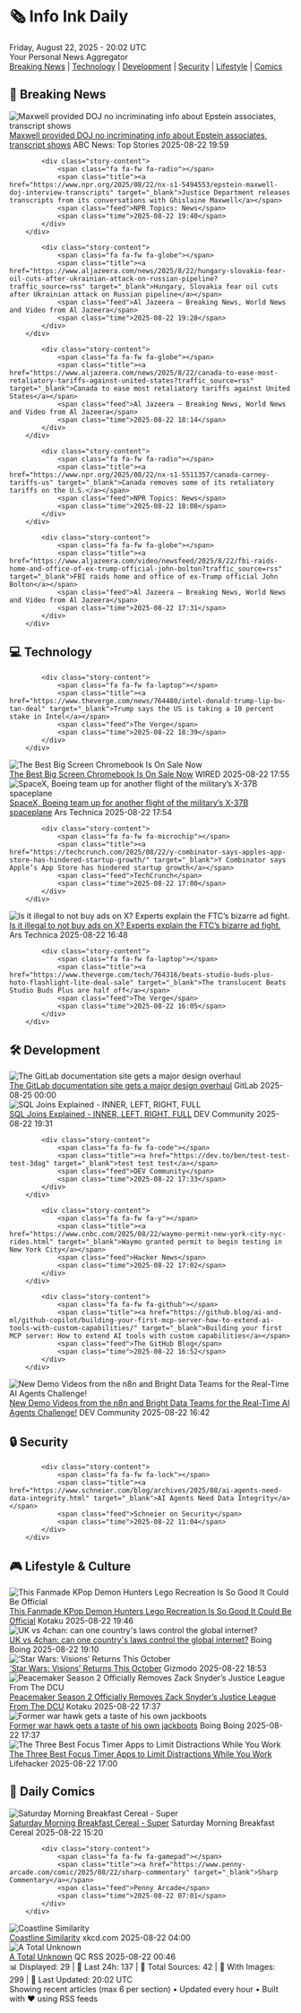 <!-- Processing 54 RSS feeds at 2025-08-22 20:01:45 UTC -->
<!-- Processing: XKCD -->
<!-- Processing: Poorly Drawn Lines -->
<!-- Processing: Garfield -->
<!-- Processing: Dilbert -->
<!-- Processing: Cyanide & Happiness -->
<!-- Processing: Questionable Content -->
<!-- Processing: Dinosaur Comics -->
<!-- Processing: CNN Top Stories -->
<!-- Processing: Al Jazeera Breaking News -->
<!-- Processing: NPR News -->
<!-- Processing: Reuters World News -->
<!-- Processing: ABC News Breaking -->
<!-- Processing: Guardian World News -->
<!-- Processing: Sky News World -->
<!-- Processing: O'Reilly Radar -->
<!-- Processing: WIRED -->
<!-- Processing: Lobsters Python -->
<!-- Processing: Dev.to -->
<!-- Processing: Phoronix Linux News -->
<!-- Processing: It's FOSS -->
<!-- Error processing https://itsfoss.com/rss/: The read operation timed out -->
<!-- Processing: OMG! Ubuntu -->
<!-- Processing: Ubuntu Blog -->
<!-- Processing: The Pragmatic Engineer -->
<!-- Processing: Kotaku -->
<!-- Processing: Boing Boing -->
<!-- Processing: Krebs on Security -->
<!-- Generated 9 new posts out of 26 feeds processed -->
<div class="newspaper-header">
    <h1 class="newspaper-title">🗞️ Info Ink Daily</h1>
    <div class="newspaper-date">Friday, August 22, 2025 - 20:02 UTC</div>
    <div class="newspaper-subtitle">Your Personal News Aggregator</div>
</div>

<div class="newspaper-nav">
    <a href="#breaking">Breaking News</a> |
    <a href="#tech">Technology</a> |
    <a href="#dev">Development</a> |
    <a href="#security">Security</a> |
    <a href="#lifestyle">Lifestyle</a> |
    <a href="#webcomics">Comics</a>
</div>

<div class="news-section breaking-news" id="breaking">
<h2 class="section-header">🚨 Breaking News</h2>
<div class="stories-container">
<div class="story">
            <img src="https://s.abcnews.com/images/US/epstein_1752533587709_hpMain_4x3t_384.jpg" alt="Maxwell provided DOJ no incriminating info about Epstein associates, transcript shows" class="story-image" loading="lazy" onerror="this.style.display='none'">
            <div class="story-content">
                <span class="fa fa-fw fa-tv"></span>
                <span class="title"><a href="https://abcnews.go.com/US/ghislaine-maxwell-provided-no-incriminating-information-meetings-deputy-ag/story?id=124894271" target="_blank">Maxwell provided DOJ no incriminating info about Epstein associates, transcript shows</a></span>
                <span class="feed">ABC News: Top Stories</span>
                <span class="time">2025-08-22 19:59</span>
            </div>
        </div>
<div class="story">
            
            <div class="story-content">
                <span class="fa fa-fw fa-radio"></span>
                <span class="title"><a href="https://www.npr.org/2025/08/22/nx-s1-5494553/epstein-maxwell-doj-interview-transcripts" target="_blank">Justice Department releases transcripts from its conversations with Ghislaine Maxwell</a></span>
                <span class="feed">NPR Topics: News</span>
                <span class="time">2025-08-22 19:40</span>
            </div>
        </div>
<div class="story">
            
            <div class="story-content">
                <span class="fa fa-fw fa-globe"></span>
                <span class="title"><a href="https://www.aljazeera.com/news/2025/8/22/hungary-slovakia-fear-oil-cuts-after-ukrainian-attack-on-russian-pipeline?traffic_source=rss" target="_blank">Hungary, Slovakia fear oil cuts after Ukrainian attack on Russian pipeline</a></span>
                <span class="feed">Al Jazeera – Breaking News, World News and Video from Al Jazeera</span>
                <span class="time">2025-08-22 19:28</span>
            </div>
        </div>
<div class="story">
            
            <div class="story-content">
                <span class="fa fa-fw fa-globe"></span>
                <span class="title"><a href="https://www.aljazeera.com/news/2025/8/22/canada-to-ease-most-retaliatory-tariffs-against-united-states?traffic_source=rss" target="_blank">Canada to ease most retaliatory tariffs against United States</a></span>
                <span class="feed">Al Jazeera – Breaking News, World News and Video from Al Jazeera</span>
                <span class="time">2025-08-22 18:14</span>
            </div>
        </div>
<div class="story">
            
            <div class="story-content">
                <span class="fa fa-fw fa-radio"></span>
                <span class="title"><a href="https://www.npr.org/2025/08/22/nx-s1-5511357/canada-carney-tariffs-us" target="_blank">Canada removes some of its retaliatory tariffs on the U.S.</a></span>
                <span class="feed">NPR Topics: News</span>
                <span class="time">2025-08-22 18:08</span>
            </div>
        </div>
<div class="story">
            
            <div class="story-content">
                <span class="fa fa-fw fa-globe"></span>
                <span class="title"><a href="https://www.aljazeera.com/video/newsfeed/2025/8/22/fbi-raids-home-and-office-of-ex-trump-official-john-bolton?traffic_source=rss" target="_blank">FBI raids home and office of ex-Trump official John Bolton</a></span>
                <span class="feed">Al Jazeera – Breaking News, World News and Video from Al Jazeera</span>
                <span class="time">2025-08-22 17:31</span>
            </div>
        </div>
</div>
</div>
<div class="news-section tech-news" id="tech">
<h2 class="section-header">💻 Technology</h2>
<div class="stories-container">
<div class="story">
            
            <div class="story-content">
                <span class="fa fa-fw fa-laptop"></span>
                <span class="title"><a href="https://www.theverge.com/news/764480/intel-donald-trump-lip-bu-tan-deal" target="_blank">Trump says the US is taking a 10 percent stake in Intel</a></span>
                <span class="feed">The Verge</span>
                <span class="time">2025-08-22 18:39</span>
            </div>
        </div>
<div class="story">
            <img src="https://media.wired.com/photos/686300b641c00b9b16cba26f/master/pass/Asus%20Chromebook%20CX15%20Luke%20Larsen.png" alt="The Best Big Screen Chromebook Is On Sale Now" class="story-image" loading="lazy" onerror="this.style.display='none'">
            <div class="story-content">
                <span class="fa fa-fw fa-bolt"></span>
                <span class="title"><a href="https://www.wired.com/story/acer-cx15-deal/" target="_blank">The Best Big Screen Chromebook Is On Sale Now</a></span>
                <span class="feed">WIRED</span>
                <span class="time">2025-08-22 17:55</span>
            </div>
        </div>
<div class="story">
            <img src="https://cdn.arstechnica.net/wp-content/uploads/2025/08/f9_otv8_launch1-500x500.jpg" alt="SpaceX, Boeing team up for another flight of the military’s X-37B spaceplane" class="story-image" loading="lazy" onerror="this.style.display='none'">
            <div class="story-content">
                <span class="fa fa-fw fa-cog"></span>
                <span class="title"><a href="https://arstechnica.com/space/2025/08/spacex-boeing-team-up-for-another-flight-of-the-militarys-x-37b-spaceplane/" target="_blank">SpaceX, Boeing team up for another flight of the military’s X-37B spaceplane</a></span>
                <span class="feed">Ars Technica</span>
                <span class="time">2025-08-22 17:54</span>
            </div>
        </div>
<div class="story">
            
            <div class="story-content">
                <span class="fa fa-fw fa-microchip"></span>
                <span class="title"><a href="https://techcrunch.com/2025/08/22/y-combinator-says-apples-app-store-has-hindered-startup-growth/" target="_blank">Y Combinator says Apple’s App Store has hindered startup growth</a></span>
                <span class="feed">TechCrunch</span>
                <span class="time">2025-08-22 17:00</span>
            </div>
        </div>
<div class="story">
            <img src="https://cdn.arstechnica.net/wp-content/uploads/2025/08/detergent-scared-of-x-500x500-1755877959.jpg" alt="Is it illegal to not buy ads on X? Experts explain the FTC’s bizarre ad fight." class="story-image" loading="lazy" onerror="this.style.display='none'">
            <div class="story-content">
                <span class="fa fa-fw fa-cog"></span>
                <span class="title"><a href="https://arstechnica.com/tech-policy/2025/08/is-it-illegal-to-not-buy-ads-on-x-experts-explain-the-ftcs-bizarre-ad-fight/" target="_blank">Is it illegal to not buy ads on X? Experts explain the FTC’s bizarre ad fight.</a></span>
                <span class="feed">Ars Technica</span>
                <span class="time">2025-08-22 16:48</span>
            </div>
        </div>
<div class="story">
            
            <div class="story-content">
                <span class="fa fa-fw fa-laptop"></span>
                <span class="title"><a href="https://www.theverge.com/tech/764316/beats-studio-buds-plus-hoto-flashlight-lite-deal-sale" target="_blank">The translucent Beats Studio Buds Plus are half off</a></span>
                <span class="feed">The Verge</span>
                <span class="time">2025-08-22 16:05</span>
            </div>
        </div>
</div>
</div>
<div class="news-section dev-news" id="dev">
<h2 class="section-header">🛠️ Development</h2>
<div class="stories-container">
<div class="story">
            <img src="https://res.cloudinary.com/about-gitlab-com/image/upload/v1755617168/gz45eaygeb0nizf1kwyu.png" alt="The GitLab documentation site gets a major design overhaul" class="story-image" loading="lazy" onerror="this.style.display='none'">
            <div class="story-content">
                <span class="fa fa-fw fa-gitlab"></span>
                <span class="title"><a href="https://about.gitlab.com/blog/blog-post-slug/" target="_blank">The GitLab documentation site gets a major design overhaul</a></span>
                <span class="feed">GitLab</span>
                <span class="time">2025-08-25 00:00</span>
            </div>
        </div>
<div class="story">
            <img src="https://media2.dev.to/dynamic/image/width=800%2Cheight=%2Cfit=scale-down%2Cgravity=auto%2Cformat=auto/https%3A%2F%2Fdev-to-uploads.s3.amazonaws.com%2Fuploads%2Farticles%2Fgod0npmk54twlr1znl6r.png" alt="SQL Joins Explained - INNER, LEFT, RIGHT, FULL" class="story-image" loading="lazy" onerror="this.style.display='none'">
            <div class="story-content">
                <span class="fa fa-fw fa-code"></span>
                <span class="title"><a href="https://dev.to/roxana_haidiner/sql-joins-explained-inner-left-right-full-1ofc" target="_blank">SQL Joins Explained - INNER, LEFT, RIGHT, FULL</a></span>
                <span class="feed">DEV Community</span>
                <span class="time">2025-08-22 19:31</span>
            </div>
        </div>
<div class="story">
            
            <div class="story-content">
                <span class="fa fa-fw fa-code"></span>
                <span class="title"><a href="https://dev.to/ben/test-test-test-3dag" target="_blank">test test test</a></span>
                <span class="feed">DEV Community</span>
                <span class="time">2025-08-22 17:33</span>
            </div>
        </div>
<div class="story">
            
            <div class="story-content">
                <span class="fa fa-fw fa-y"></span>
                <span class="title"><a href="https://www.cnbc.com/2025/08/22/waymo-permit-new-york-city-nyc-rides.html" target="_blank">Waymo granted permit to begin testing in New York City</a></span>
                <span class="feed">Hacker News</span>
                <span class="time">2025-08-22 17:02</span>
            </div>
        </div>
<div class="story">
            
            <div class="story-content">
                <span class="fa fa-fw fa-github"></span>
                <span class="title"><a href="https://github.blog/ai-and-ml/github-copilot/building-your-first-mcp-server-how-to-extend-ai-tools-with-custom-capabilities/" target="_blank">Building your first MCP server: How to extend AI tools with custom capabilities</a></span>
                <span class="feed">The GitHub Blog</span>
                <span class="time">2025-08-22 16:52</span>
            </div>
        </div>
<div class="story">
            <img src="https://media2.dev.to/dynamic/image/width=800%2Cheight=%2Cfit=scale-down%2Cgravity=auto%2Cformat=auto/https%3A%2F%2Fdev-to-uploads.s3.amazonaws.com%2Fuploads%2Forganization%2Fprofile_image%2F1%2Fd908a186-5651-4a5a-9f76-15200bc6801f.jpg" alt="New Demo Videos from the n8n and Bright Data Teams for the Real-Time AI Agents Challenge!" class="story-image" loading="lazy" onerror="this.style.display='none'">
            <div class="story-content">
                <span class="fa fa-fw fa-code"></span>
                <span class="title"><a href="https://dev.to/devteam/new-demo-videos-from-the-n8n-and-bright-data-teams-for-the-real-time-ai-agents-challenge-3of3" target="_blank">New Demo Videos from the n8n and Bright Data Teams for the Real-Time AI Agents Challenge!</a></span>
                <span class="feed">DEV Community</span>
                <span class="time">2025-08-22 16:42</span>
            </div>
        </div>
</div>
</div>
<div class="news-section security-news" id="security">
<h2 class="section-header">🔒 Security</h2>
<div class="stories-container">
<div class="story">
            
            <div class="story-content">
                <span class="fa fa-fw fa-lock"></span>
                <span class="title"><a href="https://www.schneier.com/blog/archives/2025/08/ai-agents-need-data-integrity.html" target="_blank">AI Agents Need Data Integrity</a></span>
                <span class="feed">Schneier on Security</span>
                <span class="time">2025-08-22 11:04</span>
            </div>
        </div>
</div>
</div>
<div class="news-section lifestyle-news" id="lifestyle">
<h2 class="section-header">🎮 Lifestyle & Culture</h2>
<div class="stories-container">
<div class="story">
            <img src="https://kotaku.com/app/uploads/2025/08/IMG_9248-1.jpg" alt="This Fanmade KPop Demon Hunters Lego Recreation Is So Good It Could Be Official" class="story-image" loading="lazy" onerror="this.style.display='none'">
            <div class="story-content">
                <span class="fa fa-fw fa-gamepad"></span>
                <span class="title"><a href="https://kotaku.com/kpop-demon-hunters-lego-spider-verse-trailer-scene-2000619565" target="_blank">This Fanmade KPop Demon Hunters Lego Recreation Is So Good It Could Be Official</a></span>
                <span class="feed">Kotaku</span>
                <span class="time">2025-08-22 19:46</span>
            </div>
        </div>
<div class="story">
            <img src="https://i0.wp.com/boingboing.net/wp-content/uploads/2025/08/yotsuba-kawai.jpg?fit=1200%2C800&amp;quality=60&amp;ssl=1" alt="UK vs 4chan: can one country&#x27;s laws control the global internet?" class="story-image" loading="lazy" onerror="this.style.display='none'">
            <div class="story-content">
                <span class="fa fa-fw fa-arrow-right"></span>
                <span class="title"><a href="https://boingboing.net/2025/08/22/uk-vs-4chan-can-one-countrys-laws-control-the-global-internet.html" target="_blank">UK vs 4chan: can one country&#x27;s laws control the global internet?</a></span>
                <span class="feed">Boing Boing</span>
                <span class="time">2025-08-22 19:10</span>
            </div>
        </div>
<div class="story">
            <img src="https://gizmodo.com/app/uploads/2025/08/star-wars-visions-volume-3-poster-release-date.jpg" alt="‘Star Wars: Visions’ Returns This October" class="story-image" loading="lazy" onerror="this.style.display='none'">
            <div class="story-content">
                <span class="fa fa-fw fa-computer"></span>
                <span class="title"><a href="https://gizmodo.com/star-wars-visions-volume-3-release-date-poster-lucasfilm-2000647012" target="_blank">‘Star Wars: Visions’ Returns This October</a></span>
                <span class="feed">Gizmodo</span>
                <span class="time">2025-08-22 18:53</span>
            </div>
        </div>
<div class="story">
            <img src="https://kotaku.com/app/uploads/2025/08/5wR8sPpyBr5ezBTdMgsGi6.jpg" alt="Peacemaker Season 2 Officially Removes Zack Snyder’s Justice League From The DCU" class="story-image" loading="lazy" onerror="this.style.display='none'">
            <div class="story-content">
                <span class="fa fa-fw fa-gamepad"></span>
                <span class="title"><a href="https://kotaku.com/peacemaker-season-2-justice-league-gang-scene-reshoot-2000619550" target="_blank">Peacemaker Season 2 Officially Removes Zack Snyder’s Justice League From The DCU</a></span>
                <span class="feed">Kotaku</span>
                <span class="time">2025-08-22 17:37</span>
            </div>
        </div>
<div class="story">
            <img src="https://i0.wp.com/boingboing.net/wp-content/uploads/2018/03/bolton.jpg?fit=1499%2C903&amp;quality=60&amp;ssl=1" alt="Former war hawk gets a taste of his own jackboots" class="story-image" loading="lazy" onerror="this.style.display='none'">
            <div class="story-content">
                <span class="fa fa-fw fa-arrow-right"></span>
                <span class="title"><a href="https://boingboing.net/2025/08/22/former-war-hawk-gets-a-taste-of-his-own-jackboots.html" target="_blank">Former war hawk gets a taste of his own jackboots</a></span>
                <span class="feed">Boing Boing</span>
                <span class="time">2025-08-22 17:37</span>
            </div>
        </div>
<div class="story">
            <img src="https://lifehacker.com/imagery/articles/01K398K7H6Q888WJVM8W9ZFA5M/hero-image.png" alt="The Three Best Focus Timer Apps to Limit Distractions While You Work" class="story-image" loading="lazy" onerror="this.style.display='none'">
            <div class="story-content">
                <span class="fa fa-fw fa-life-ring"></span>
                <span class="title"><a href="https://lifehacker.com/tech/best-focus-timer-apps?utm_medium=RSS" target="_blank">The Three Best Focus Timer Apps to Limit Distractions While You Work</a></span>
                <span class="feed">Lifehacker</span>
                <span class="time">2025-08-22 17:00</span>
            </div>
        </div>
</div>
</div>
<div class="news-section webcomics-section" id="webcomics">
<h2 class="section-header">🎨 Daily Comics</h2>
<div class="stories-container">
<div class="story">
            <img src="https://www.smbc-comics.com/comics/1755733914-20250822.png" alt="Saturday Morning Breakfast Cereal - Super" class="story-image" loading="lazy" onerror="this.style.display='none'">
            <div class="story-content">
                <span class="fa fa-fw fa-smile"></span>
                <span class="title"><a href="https://www.smbc-comics.com/comic/super" target="_blank">Saturday Morning Breakfast Cereal - Super</a></span>
                <span class="feed">Saturday Morning Breakfast Cereal</span>
                <span class="time">2025-08-22 15:20</span>
            </div>
        </div>
<div class="story">
            
            <div class="story-content">
                <span class="fa fa-fw fa-gamepad"></span>
                <span class="title"><a href="https://www.penny-arcade.com/comic/2025/08/22/sharp-commentary" target="_blank">Sharp Commentary</a></span>
                <span class="feed">Penny Arcade</span>
                <span class="time">2025-08-22 07:01</span>
            </div>
        </div>
<div class="story">
            <img src="https://imgs.xkcd.com/comics/coastline_similarity.png" alt="Coastline Similarity" class="story-image" loading="lazy" onerror="this.style.display='none'">
            <div class="story-content">
                <span class="fa fa-fw fa-laugh"></span>
                <span class="title"><a href="https://xkcd.com/3132/" target="_blank">Coastline Similarity</a></span>
                <span class="feed">xkcd.com</span>
                <span class="time">2025-08-22 04:00</span>
            </div>
        </div>
<div class="story">
            <img src="http://www.questionablecontent.net/comics/5641.png" alt="A Total Unknown" class="story-image" loading="lazy" onerror="this.style.display='none'">
            <div class="story-content">
                <span class="fa fa-fw fa-music"></span>
                <span class="title"><a href="http://questionablecontent.net/view.php?comic=5641" target="_blank">A Total Unknown</a></span>
                <span class="feed">QC RSS</span>
                <span class="time">2025-08-22 00:46</span>
            </div>
        </div>
</div>
</div>

<div class="newspaper-footer">
    <div class="stats">
        📊 Displayed: 29 | 📅 Last 24h: 137 | 📡 Total Sources: 42 | 📸 With Images: 299 |
        🔄 Last Updated: 20:02 UTC
    </div>
    <div class="footer-note">
        Showing recent articles (max 6 per section) • Updated every hour • Built with ❤️ using RSS feeds
    </div>
</div>
